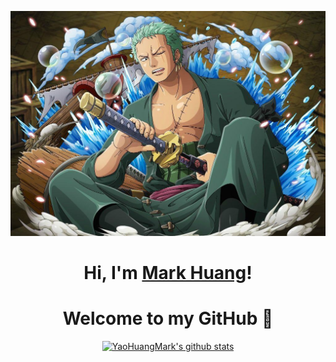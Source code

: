 <p align="center">
  <a href="https://github.com/YaoHuangMark/YaoHuangMark"><img src="suolong.jpeg" alt="markhuang"></a>
</p>

<h1 align="center">Hi, I'm <a href="https://github.com/YaoHuangMark/YaoHuangMark">Mark Huang</a>!</h1>
<h1 align="center">Welcome to my GitHub 🚀</h1>

<p align="center">
  <a href="https://github.com/YaoHuangMark"><img src="https://github-readme-stats.vercel.app/api?username=YaoHuangMark&hide_border=true&show_icons=true" alt="YaoHuangMark's github stats"></a>
</p>

<!--
**YaoHuangMark/YaoHuangMark** is a ✨ _special_ ✨ repository because its `README.md` (this file) appears on your GitHub profile.

Here are some ideas to get you started:

- 🔭 I’m currently working on ...
- 🌱 I’m currently learning ...
- 👯 I’m looking to collaborate on ...
- 🤔 I’m looking for help with ...
- 💬 Ask me about ...
- 📫 How to reach me: ...
- 😄 Pronouns: ...
- ⚡ Fun fact: ...
-->
